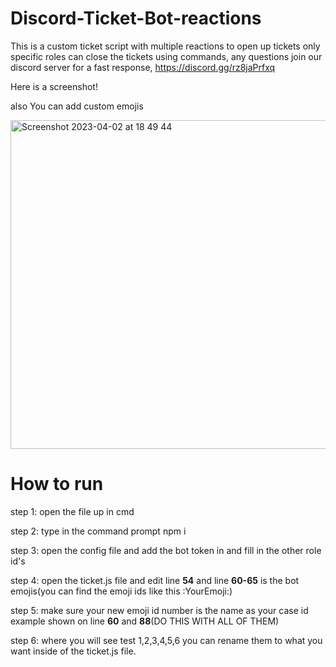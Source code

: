# Discord-Ticket-Bot-reactions
This is a custom ticket script with multiple reactions to open up tickets only specific roles can close the tickets using commands, 
any questions join our discord server for a fast response,  https://discord.gg/rz8jaPrfxq 

Here is a screenshot!

also You can add custom emojis

<img width="526" alt="Screenshot 2023-04-02 at 18 49 44" src="https://user-images.githubusercontent.com/128427336/229370101-b236ac81-0515-459e-a107-d5b28b2186c2.png">


# How to run

step 1: open the file up in cmd 

step 2: type in the command prompt npm i


step 3: open the config file and add the bot token in and fill in the other role id's


step 4: open the ticket.js file and edit line **54** and line **60-65** is the bot emojis(you can find the emoji ids like this \:YourEmoji:)


step 5: make sure your new emoji id number is the name as your case id example shown on line **60** and **88**(DO THIS WITH ALL OF THEM)


step 6: where you will see test 1,2,3,4,5,6 you can rename them to what you want inside of the ticket.js file.
